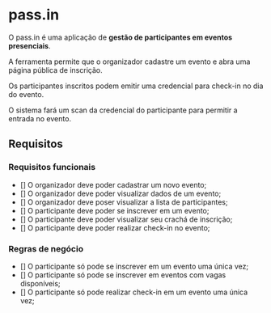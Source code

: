 # pass.in

O pass.in é uma aplicação de **gestão de participantes em eventos presenciais**.

A ferramenta permite que o organizador cadastre um evento e abra uma página pública de inscrição.

Os participantes inscritos podem emitir uma credencial para check-in no dia do evento.

O sistema fará um scan da credencial do participante para permitir a entrada no evento.

## Requisitos

### Requisitos funcionais

- [] O organizador deve poder cadastrar um novo evento;
- [] O organizador deve poder visualizar dados de um evento;
- [] O organizador deve poser visualizar a lista de participantes;
- [] O participante deve poder se inscrever em um evento;
- [] O participante deve poder visualizar seu crachá de inscrição;
- [] O participante deve poder realizar check-in no evento;

### Regras de negócio

- [] O participante só pode se inscrever em um evento uma única vez;
- [] O participante só pode se inscrever em eventos com vagas disponíveis;
- [] O participante só pode realizar check-in em um evento uma única vez;
